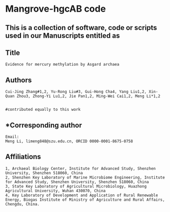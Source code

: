 # Mangrove-hgcAB code

## This is a collection of software, code or scripts used in our Manuscripts entitled as 


## Title
```
Evidence for mercury methylation by Asgard archaea 
```

## Authors
```
Cui-Jing Zhang#1,2, Yu-Rong Liu#3, Gui-Hong Cha4, Yang Liu1,2, Xin-Quan Zhou3, Zhong-Yi Lu1,2, Jie Pan1,2, Ming-Wei Cai1,2, Meng Li*1,2


#contributed equally to this work
```

## *Corresponding author
```
Email: 
Meng Li, limeng848@szu.edu.cn, ORCID 0000-0001-8675-0758 
```


## Affiliations
```
1, Archaeal Biology Center, Institute for Advanced Study, Shenzhen University, Shenzhen 518060, China
2, Shenzhen Key Laboratory of Marine Microbiome Engineering, Institute for Advanced Study, Shenzhen University, Shenzhen 518060, China
3, State Key Laboratory of Agricultural Microbiology, Huazhong Agricultural University, Wuhan 430070, China
4, Key Laboratory of Development and Application of Rural Renewable Energy, Biogas Institute of Ministry of Agriculture and Rural Affairs, Chengdu, China.
```

